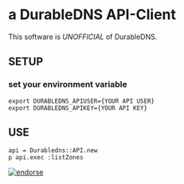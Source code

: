 a DurableDNS API-Client
=======================

This software is *UNOFFICIAL* of DurableDNS.

SETUP
-----

### set your environment variable

    export DURABLEDNS_APIUSER={YOUR API USER}
    export DURABLEDNS_APIKEY={YOUR API KEY}

USE
---

    api = Durabledns::API.new
    p api.exec :listZones



[![endorse](http://api.coderwall.com/tumf/endorsecount.png)](http://coderwall.com/tumf)